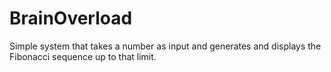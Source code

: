 # BrainOverload
Simple system that takes a number as input and generates and displays the Fibonacci sequence up to that limit.

